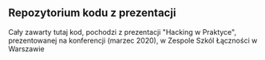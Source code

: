 ## Repozytorium kodu z prezentacji

Cały zawarty tutaj kod, pochodzi z prezentacji "Hacking w Praktyce", prezentowanej na konferencji (marzec 2020), w Zespole Szkól Łączności w Warszawie
